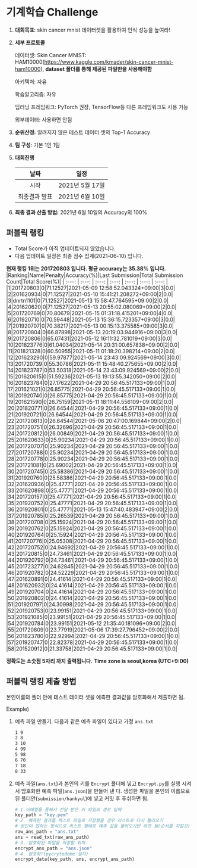 # **기계학습 Challenge**
1. **대회목표**: skin cancer mnist 데이터셋을 활용하여 인식 성능을 높여라!

2. **세부 프로토콜**

   데이터셋: Skin Cancer MNIST: HAM10000(https://www.kaggle.com/kmader/skin-cancer-mnist-ham10000), 
           **dataset 폴더를 통해 제공된 파일만을 사용해야함**

   아키텍쳐: 자유

   학습알고리즘: 자유

   딥러닝 프레임워크: PyTorch 권장, TensorFlow등 다른 프레임워크도 사용 가능

   외부데이터: 사용하면 안됨

3. **순위산정:** 알려지지 않은 테스트 데이터 셋의 Top-1 Accuracy

4. **팀 구성**: 기본 1인 1팀


5. **대회진행**

   |     날짜      |      일정       |
   | :-----------: | :-------------: |
   |     시작      | 2021년 5월 17일 |
   | 최종결과 발표 | 2021년 6월 10일  |

7. **최종 결과 산출 방법:** 2021년 6월 10일의 Accuracy의 100%


## 퍼블릭 랭킹

  
- Total Score가 아직 업데이트되지 않았습니다. 
 - 다음 업데이트 일정은 최종 점수 집계(2021-06-10) 입니다.
  
**현재 랭킹 1위는 201720803 입니다. 평균 accuracy는 35.38% 입니다.**
|Ranking|Name|Penalty|Accuracy(%)|Last Submission|Total Submission Count|Total Score(%)|
| :---: | :---: | :---: | :---: | :---: | :---: | :---: |
|1|201720803|0|71.12527|2021-05-09 12:58:52.043324+09:00|3|0.0|
|2|201620934|0|71.12527|2021-05-10 15:41:21.208272+09:00|2|0.0|
|3|dnrtn1101|0|71.12527|2021-05-13 15:58:47.764595+09:00|2|0.0|
|4|201620620|0|71.12527|2021-05-13 20:55:02.080069+09:00|2|0.0|
|5|201720769|0|70.80679|2021-05-15 01:31:18.415201+09:00|4|0.0|
|6|201920710|0|70.59448|2021-05-13 15:36:15.723357+09:00|3|0.0|
|7|201920707|0|70.38217|2021-05-13 00:15:13.375585+09:00|3|0.0|
|8|201720804|0|66.87898|2021-05-13 20:19:03.944916+09:00|3|0.0|
|9|201720806|0|65.07431|2021-05-12 16:11:32.781019+09:00|3|0.0|
|10|201823776|0|61.04034|2021-05-14 20:31:00.657838+09:00|2|0.0|
|11|201821328|0|60.50955|2021-05-11 01:18:20.398214+09:00|2|0.0|
|12|201623290|0|59.97877|2021-05-14 23:43:09.924569+09:00|3|0.0|
|13|201720739|0|55.30786|2021-05-11 15:48:40.275655+09:00|2|0.0|
|14|201823787|0|53.50318|2021-05-14 23:43:09.924569+09:00|2|0.0|
|15|201620615|0|51.59236|2021-05-13 19:13:55.342050+09:00|2|0.0|
|16|201823784|0|27.17622|2021-04-29 20:56:45.517133+09:00|1|0.0|
|17|201621021|0|26.85775|2021-04-29 20:56:45.517133+09:00|1|0.0|
|18|201920740|0|26.85775|2021-04-29 20:56:45.517133+09:00|1|0.0|
|19|201621590|0|26.75159|2021-05-11 18:11:44.556109+09:00|2|0.0|
|20|201820771|0|26.64544|2021-04-29 20:56:45.517133+09:00|1|0.0|
|21|201920721|0|26.64544|2021-04-29 20:56:45.517133+09:00|1|0.0|
|22|201720813|0|26.64544|2021-05-06 20:47:00.169844+09:00|2|0.0|
|23|201720751|0|26.32696|2021-04-29 20:56:45.517133+09:00|1|0.0|
|24|201720812|0|26.00849|2021-04-29 20:56:45.517133+09:00|1|0.0|
|25|201620633|0|25.90234|2021-04-29 20:56:45.517133+09:00|1|0.0|
|26|201720707|0|25.90234|2021-04-29 20:56:45.517133+09:00|1|0.0|
|27|201720788|0|25.90234|2021-04-29 20:56:45.517133+09:00|1|0.0|
|28|201720778|0|25.90234|2021-04-29 20:56:45.517133+09:00|1|0.0|
|29|201721081|0|25.69002|2021-04-29 20:56:45.517133+09:00|1|0.0|
|30|201720745|0|25.58386|2021-04-29 20:56:45.517133+09:00|1|0.0|
|31|201920760|0|25.58386|2021-04-29 20:56:45.517133+09:00|1|0.0|
|32|201620936|0|25.47771|2021-04-29 20:56:45.517133+09:00|1|0.0|
|33|201620898|0|25.47771|2021-04-29 20:56:45.517133+09:00|1|0.0|
|34|201720157|0|25.47771|2021-04-29 20:56:45.517133+09:00|1|0.0|
|35|201920752|0|25.47771|2021-04-29 20:56:45.517133+09:00|1|0.0|
|36|201920801|0|25.47771|2021-05-13 15:47:40.483947+09:00|2|0.0|
|37|201920785|0|25.26539|2021-04-29 20:56:45.517133+09:00|1|0.0|
|38|201720708|0|25.15924|2021-04-29 20:56:45.517133+09:00|1|0.0|
|39|201920762|0|25.15924|2021-04-29 20:56:45.517133+09:00|1|0.0|
|40|201920764|0|25.15924|2021-04-29 20:56:45.517133+09:00|1|0.0|
|41|201720776|0|25.05308|2021-04-29 20:56:45.517133+09:00|1|0.0|
|42|201720752|0|24.94692|2021-04-29 20:56:45.517133+09:00|1|0.0|
|43|201720815|0|24.73461|2021-04-29 20:56:45.517133+09:00|1|0.0|
|44|201920792|0|24.73461|2021-04-29 20:56:45.517133+09:00|1|0.0|
|45|201723277|0|24.62845|2021-04-29 20:56:45.517133+09:00|1|0.0|
|46|201920782|0|24.52229|2021-04-29 20:56:45.517133+09:00|1|0.0|
|47|201620891|0|24.41614|2021-04-29 20:56:45.517133+09:00|1|0.0|
|48|201620932|0|24.41614|2021-04-29 20:56:45.517133+09:00|1|0.0|
|49|201920704|0|24.41614|2021-04-29 20:56:45.517133+09:00|1|0.0|
|50|201920802|0|24.41614|2021-04-29 20:56:45.517133+09:00|1|0.0|
|51|201920797|0|24.30998|2021-04-29 20:56:45.517133+09:00|1|0.0|
|52|201920753|0|23.99151|2021-04-29 20:56:45.517133+09:00|1|0.0|
|53|201921085|0|23.99151|2021-04-29 20:56:45.517133+09:00|1|0.0|
|54|201920784|0|23.99151|2021-05-12 21:35:40.181096+09:00|2|0.0|
|55|201720809|0|23.77919|2021-05-06 17:39:27.796452+09:00|2|0.0|
|56|201823780|0|22.92994|2021-04-29 20:56:45.517133+09:00|1|0.0|
|57|201920747|0|22.82378|2021-04-29 20:56:45.517133+09:00|1|0.0|
|58|201520912|0|21.33758|2021-04-29 20:56:45.517133+09:00|1|0.0|


**정확도는 소숫점 5자리 까지 출력됩니다.**
**Time zone is seoul,korea (UTC+9:00)**
## 퍼블릭 랭킹 제출 방법

본인이름의 폴더 안에 테스트 데이터 셋을 예측한 결과값을 암호화해서 제출하면 됨.

Example) 

1. 예측 파일 만들기. 다음과 같은 예측 파일이 있다고 가정 `ans.txt`

   ```tex
   1 9
   2 8
   3 10
   4 99
   5 98
   6 70
   7 18
   8 33
   ```

2. 예측 파일(`ans.txt`)과 본인의 키를 `Encrypt` 폴더에 넣고 `Encrypt.py`를 실행 시켜서 암호화한 예측 파일(`ans.json`)을 만들어 낸 다. 생성한 파일을 본인의 이름으로 된 폴더안(`submission/hankyul`)에 넣고 커밋 후 푸쉬하면 됨.

   ```python
   # 1.이메일을 통해서 전달 받은 키 파일의 경로 입력
   key_path = "key.pem"
   # 2. 예측한 결과를 텍스트 파일로 저장했을 경우 리스트로 다시 불러오기
   # 본인이 원하는 방식으로 리스트 형태로 예측 값을 불러오기만 하면 됨(순서를 지킬것)
   raw_ans_path = "ans.txt"
   ans = read_txt(raw_ans_path)
   # 3. 암호화된 파일을 저장할 위치
   encrypt_ans_path = "ans.json"
   # 4. 암호화!(pycrytodome 설치)
   encrypt_data(key_path, ans, encrypt_ans_path)
   ```




